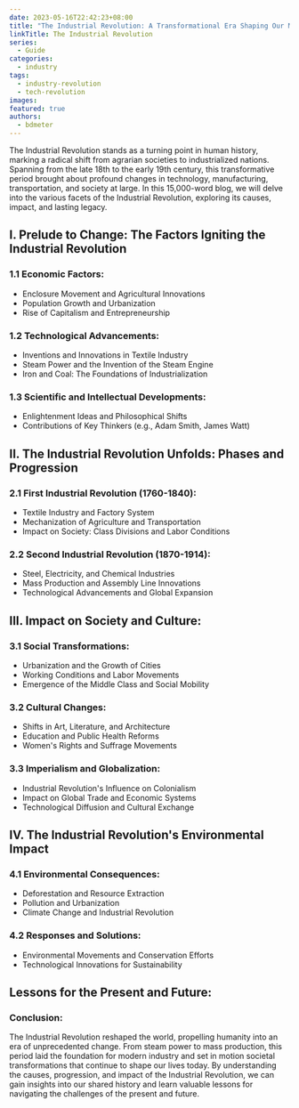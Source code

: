 ```yaml
---
date: 2023-05-16T22:42:23+08:00
title: "The Industrial Revolution: A Transformational Era Shaping Our Modern World"
linkTitle: The Industrial Revolution
series:
  - Guide
categories:
  - industry
tags:
  - industry-revolution
  - tech-revolution
images:
featured: true
authors:
  - bdmeter
---
```


The Industrial Revolution stands as a turning point in human history, marking a radical shift from agrarian societies to industrialized nations. Spanning from the late 18th to the early 19th century, this transformative period brought about profound changes in technology, manufacturing, transportation, and society at large. In this 15,000-word blog, we will delve into the various facets of the Industrial Revolution, exploring its causes, impact, and lasting legacy.

## I. Prelude to Change: The Factors Igniting the Industrial Revolution

### 1.1 Economic Factors:

- Enclosure Movement and Agricultural Innovations
- Population Growth and Urbanization
- Rise of Capitalism and Entrepreneurship 

### 1.2 Technological Advancements:

- Inventions and Innovations in Textile Industry 
- Steam Power and the Invention of the Steam Engine
- Iron and Coal: The Foundations of Industrialization

### 1.3 Scientific and Intellectual Developments:

- Enlightenment Ideas and Philosophical Shifts
- Contributions of Key Thinkers (e.g., Adam Smith, James Watt)


## II. The Industrial Revolution Unfolds: Phases and Progression

### 2.1 First Industrial Revolution (1760-1840):

- Textile Industry and Factory System
- Mechanization of Agriculture and Transportation
- Impact on Society: Class Divisions and Labor Conditions


### 2.2 Second Industrial Revolution (1870-1914):

- Steel, Electricity, and Chemical Industries
- Mass Production and Assembly Line Innovations
- Technological Advancements and Global Expansion


## III. Impact on Society and Culture:

### 3.1 Social Transformations:

- Urbanization and the Growth of Cities
- Working Conditions and Labor Movements
- Emergence of the Middle Class and Social Mobility

### 3.2 Cultural Changes:

- Shifts in Art, Literature, and Architecture
- Education and Public Health Reforms
- Women's Rights and Suffrage Movements


### 3.3 Imperialism and Globalization: 

- Industrial Revolution's Influence on Colonialism 
- Impact on Global Trade and Economic Systems 
- Technological Diffusion and Cultural Exchange
 

## IV. The Industrial Revolution's Environmental Impact 

### 4.1 Environmental Consequences:

- Deforestation and Resource Extraction 
- Pollution and Urbanization 
- Climate Change and Industrial Revolution
 

### 4.2 Responses and Solutions: 

 
- Environmental Movements and Conservation Efforts 
- Technological Innovations for Sustainability
 


## Lessons for the Present and Future:

### Conclusion: 

The Industrial Revolution reshaped the world, propelling humanity into an era of unprecedented change. From steam power to mass production, this period laid the foundation for modern industry and set in motion societal transformations that continue to shape our lives today. By understanding the causes, progression, and impact of the Industrial Revolution, we can gain insights into our shared history and learn valuable lessons for navigating the challenges of the present and future.
